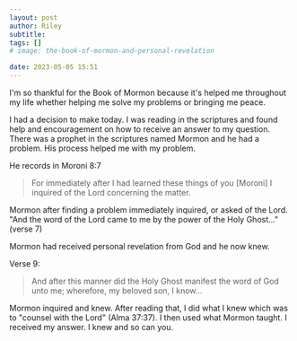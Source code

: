 ```yaml
---
layout: post
author: Riley
subtitle: 
tags: []
# image: the-book-of-mormon-and-personal-revelation

date: 2023-05-05 15:51
---
```


I'm so thankful for the Book of Mormon because it's helped me throughout my life whether helping me solve my problems or bringing me peace.

I had a decision to make today. I was reading in the scriptures and found help and encouragement on how to receive an answer to my question. There was a prophet in the scriptures named Mormon and he had a problem. His process helped me with my problem.

He records in Moroni 8:7
> For immediately after I had learned these things of you [Moroni] I inquired of the Lord concerning the matter.

Mormon after finding a problem immediately inquired, or asked of the Lord. "And the word of the Lord came to me by the power of the Holy Ghost…" (verse 7)

Mormon had received personal revelation from God and he now knew.

Verse 9:
> And after this manner did the Holy Ghost manifest the word of God unto me; wherefore, my beloved son, I know…

Mormon inquired and knew. After reading that, I did what I knew which was to "counsel with the Lord" (Alma 37:37). I then used what Mormon taught. I received my answer. I knew and so can you.
